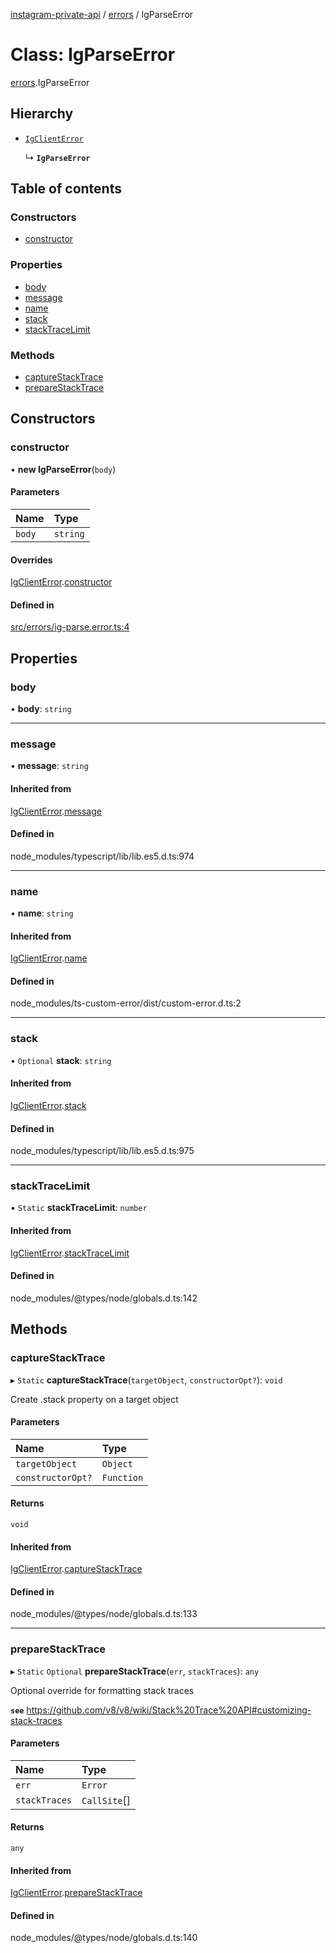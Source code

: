 [instagram-private-api](../../README.md) / [errors](../../modules/errors.md) / IgParseError

# Class: IgParseError

[errors](../../modules/errors.md).IgParseError

## Hierarchy

- [`IgClientError`](IgClientError.md)

  ↳ **`IgParseError`**

## Table of contents

### Constructors

- [constructor](IgParseError.md#constructor)

### Properties

- [body](IgParseError.md#body)
- [message](IgParseError.md#message)
- [name](IgParseError.md#name)
- [stack](IgParseError.md#stack)
- [stackTraceLimit](IgParseError.md#stacktracelimit)

### Methods

- [captureStackTrace](IgParseError.md#capturestacktrace)
- [prepareStackTrace](IgParseError.md#preparestacktrace)

## Constructors

### constructor

• **new IgParseError**(`body`)

#### Parameters

| Name | Type |
| :------ | :------ |
| `body` | `string` |

#### Overrides

[IgClientError](IgClientError.md).[constructor](IgClientError.md#constructor)

#### Defined in

[src/errors/ig-parse.error.ts:4](https://github.com/Nerixyz/instagram-private-api/blob/b3351b9/src/errors/ig-parse.error.ts#L4)

## Properties

### body

• **body**: `string`

___

### message

• **message**: `string`

#### Inherited from

[IgClientError](IgClientError.md).[message](IgClientError.md#message)

#### Defined in

node_modules/typescript/lib/lib.es5.d.ts:974

___

### name

• **name**: `string`

#### Inherited from

[IgClientError](IgClientError.md).[name](IgClientError.md#name)

#### Defined in

node_modules/ts-custom-error/dist/custom-error.d.ts:2

___

### stack

• `Optional` **stack**: `string`

#### Inherited from

[IgClientError](IgClientError.md).[stack](IgClientError.md#stack)

#### Defined in

node_modules/typescript/lib/lib.es5.d.ts:975

___

### stackTraceLimit

▪ `Static` **stackTraceLimit**: `number`

#### Inherited from

[IgClientError](IgClientError.md).[stackTraceLimit](IgClientError.md#stacktracelimit)

#### Defined in

node_modules/@types/node/globals.d.ts:142

## Methods

### captureStackTrace

▸ `Static` **captureStackTrace**(`targetObject`, `constructorOpt?`): `void`

Create .stack property on a target object

#### Parameters

| Name | Type |
| :------ | :------ |
| `targetObject` | `Object` |
| `constructorOpt?` | `Function` |

#### Returns

`void`

#### Inherited from

[IgClientError](IgClientError.md).[captureStackTrace](IgClientError.md#capturestacktrace)

#### Defined in

node_modules/@types/node/globals.d.ts:133

___

### prepareStackTrace

▸ `Static` `Optional` **prepareStackTrace**(`err`, `stackTraces`): `any`

Optional override for formatting stack traces

**`see`** https://github.com/v8/v8/wiki/Stack%20Trace%20API#customizing-stack-traces

#### Parameters

| Name | Type |
| :------ | :------ |
| `err` | `Error` |
| `stackTraces` | `CallSite`[] |

#### Returns

`any`

#### Inherited from

[IgClientError](IgClientError.md).[prepareStackTrace](IgClientError.md#preparestacktrace)

#### Defined in

node_modules/@types/node/globals.d.ts:140
